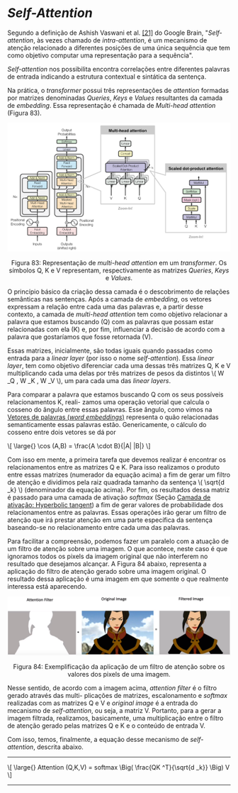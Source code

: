 # _Self-Attention_

Segundo a definição de Ashish Vaswani et al. [[21]](../../referencias.md) do Google Brain, "_Self-attention_,
às vezes chamado de _intra-attention_, é um mecanismo de atenção relacionado a diferentes posições de uma única
sequência que tem como objetivo computar uma representação para a sequência".

_Self-attention_ nos possibilita encontra correlações entre diferentes palavras de entrada indicando a
estrutura contextual e sintática da sentença.

Na prática, o _transformer_ possui três representações de _attention_ formadas por matrizes denominadas
_Queries_, _Keys_ e _Values_ resultantes da camada de _embedding_. Essa representação é chamada de
_Multi-head attention_ (Figura 83).

<p align="center">
  <img src="./img/83.png">
</p>

<p align="center">
Figura 83: Representação de <i>multi-head attention</i> em um <i>transformer</i>. Os símbolos Q, K e V representam,
respectivamente as matrizes <i>Queries</i>, <i>Keys</i> e <i>Values</i>.
</p>

O princípio básico da criação dessa camada é o descobrimento de relações semânticas nas sentenças.
Após a camada de _embedding_, os vetores expressam a relação entre cada uma das palavras e, a
partir desse contexto, a camada de _multi-head attention_ tem como objetivo relacionar a palavra
que estamos buscando (Q) com as palavras que possam estar relacionadas com ela (K) e, por fim,
influenciar a decisão de acordo com a palavra que gostaríamos que fosse retornada (V).

Essas matrizes, inicialmente, são todas iguais quando passadas como entrada para a _linear layer_ (por
isso o nome _self-attention_). Essa _linear layer_, tem como objetivo diferenciar cada uma dessas três
matrizes Q, K e V multiplicando cada uma delas por três matrizes de pesos da distintos
\\( W _Q , W _K , W _V \\), um para cada uma das *linear layers*.

Para comparar a palavra que estamos buscando Q com os seus possíveis relacionamentos K, reali-
zamos uma operação vetorial que calcula o cosseno do ângulo entre essas palavras. Esse ângulo,
como vimos na [Vetores de palavras (_word embeddings_)](../2/6-2-2.md) representa o quão relacionadas
semanticamente essas palavras estão. Genericamente, o cálculo do cosseno entre dois vetores se dá por

\\[
  \large{} \cos (A,B) = \frac{A \cdot B}{|A| |B|}
\\]

Com isso em mente, a primeira tarefa que devemos realizar é encontrar os relacionamentos entre
as matrizes Q e K. Para isso realizamos o produto entre essas matrizes (numerador da equação
acima) a fim de gerar um filtro de atenção e dividimos pela raiz quadrada tamanho da sentença
\\( \sqrt{d _k} \\) (denominador da equação acima). Por fim, os resultados dessa matriz é passado para uma camada
de ativação _softmax_ (Seção [Camada de ativação: Hyperbolic tangent](../../parte-3/2/3-2-1-6.md)) a fim de
gerar valores de probabilidade dos relacionamentos entre as palavras. Essas operações irão gerar um filtro
de atenção que irá prestar atenção em uma parte específica da sentença baseando-se no relacionamento entre
cada uma das palavras.

Para facilitar a compreensão, podemos fazer um paralelo com a atuação de um filtro de atenção
sobre uma imagem. O que acontece, neste caso é que ignoramos todos os pixels da imagem original
que não interferem no resultado que desejamos alcançar. A Figura 84 abaixo, representa a aplicação
do filtro de atenção gerado sobre uma imagem original. O resultado dessa aplicação é uma imagem
em que somente o que realmente interessa está aparecendo.

<p align="center">
  <img src="./img/84.png">
</p>

<p align="center">
Figura 84: Exemplificação da aplicação de um filtro de atenção sobre os valores dos pixels de uma imagem.
</p>

Nesse sentido, de acordo com a imagem acima, _attention filter_ é o filtro gerado através das multi-
plicações de matrizes, escalonamento e _softmax_ realizadas com as matrizes Q e V e _original image_
é a entrada do mecanismo de _self-attention_, ou seja, a matriz V. Portanto, para a gerar a imagem
filtrada, realizamos, basicamente, uma multiplicação entre o filtro de atenção gerado pelas matrizes
Q e K e o conteúdo de entrada V.

Com isso, temos, finalmente, a equação desse mecanismo de _self-attention_, descrita abaixo.

---

\\[
  \large{} Attention (Q,K,V) = softmax \Big( \frac{QK ^T}{\sqrt{d _k}} \Big) V
\\]

---
